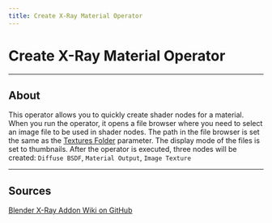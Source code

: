```yaml
---
title: Create X-Ray Material Operator
---
```


# Create X-Ray Material Operator

___

## About

This operator allows you to quickly create shader nodes for a material. When you run the operator, it opens a file browser where you need to select an image file to be used in shader nodes. The path in the file browser is set the same as the [Textures Folder](../addon-preference-panels/preference-panel-paths.md#textures-folder) parameter. The display mode of the files is set to thumbnails. After the operator is executed, three nodes will be created: `Diffuse BSDF`, `Material Output`, `Image Texture`

___

## Sources

[Blender X-Ray Addon Wiki on GitHub](https://github.com/PavelBlend/blender-xray/wiki/Operator-Create-XRay-Material)
